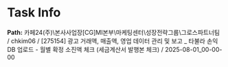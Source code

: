 # Task Info

**Path:** 카페24(주)\본사사업장\[CG]MI본부\마케팅센터\성장전략그룹\그로스파트너팀 / chkim06 / [275154] 광고 거래액, 매출액, 영업 데이터 관리 및 보고 _ 타불라 손익DB 업로드 - 월별 확정 소진액 체크 (세금계산서 발행본 체크) / 2025-08-01_00-00-00

